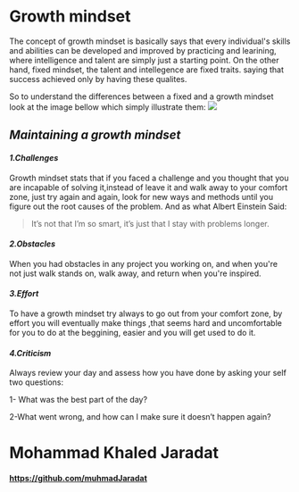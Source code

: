 # **Growth mindset**
The concept of growth mindset is basically says that every individual's skills and abilities can be developed and improved by practicing and learining, where intelligence and talent are simply just a starting point. On the other hand, fixed mindset, the talent and intellegence are fixed traits. saying that success achieved only by having these qualites.

So to understand the differences between a fixed and a growth mindset look at the image bellow which simply illustrate them:
![](https://3kllhk1ibq34qk6sp3bhtox1-wpengine.netdna-ssl.com/wp-content/uploads/NewGrowthMindset2.png)
## *Maintaining a growth mindset*
#### *1.Challenges* 
Growth mindset stats that if you faced a challenge and you thought that you are incapable of solving it,instead of leave it and walk away to your comfort zone, just try again and again, look for new ways and methods until you figure out the root causes of the problem. And as what Albert Einstein Said:
> It’s not that I’m so smart, it’s just that I stay with problems longer.

#### *2.Obstacles*
When you had obstacles in any project you working on, and when you're not just walk stands on, walk away, and return when you're inspired.
#### *3.Effort*
To have a growth mindset try always to go out from your comfort zone, by effort you will eventually make things ,that seems hard and uncomfortable for you to do at the beggining, easier and you will get used to do it.
#### *4.Criticism*
Always review your day and assess how you have done by asking your self two questions:

1- What was the best part of the day?

2-What went wrong, and how can I make sure it doesn’t happen again?

# Mohammad Khaled Jaradat
#### https://github.com/muhmadJaradat


